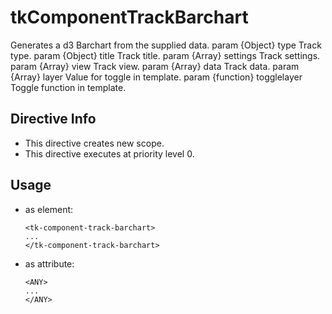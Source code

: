 



# tkComponentTrackBarchart








Generates a d3 Barchart from the supplied data.
param {Object} type Track type.
param {Object} title Track title.
param {Array} settings Track settings.
param {Array} view Track view.
param {Array} data Track data.
param {Array} layer Value for toggle in template.
param {function} togglelayer Toggle function in template.








## Directive Info

* This directive creates new scope.
* This directive executes at priority level 0.


## Usage




* as element:
    ```
    <tk-component-track-barchart>
    ...
    </tk-component-track-barchart>
    ```
* as attribute:
    ```
    <ANY>
    ...
    </ANY>
    ```








